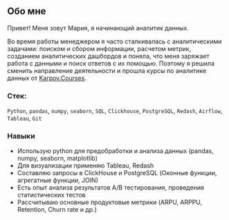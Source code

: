 ## Обо мне 

Привет! Меня зовут Мария, я начинающий аналитик данных. 

Во время работы менеджером я часто сталкивалась с аналитическими задачами: поиском и сбором информации, расчетом метрик, созданием аналитических дашбордов и поняла, что меня заряжает работа с данными и поиск ответов с их помощью. Поэтому я решила сменить направление деятельности и прошла курсы по аналитике данных от <a href="https://karpov.courses/analytics">Karpov.Courses</a>.
<br>
### Стек: 
``Python``, ``pandas``, ``numpy``, ``seaborn``, ``SQL``, ``Clickhouse``, ``PostgreSQL``, ``Redash``, ``Airflow``, ``Tableau``, ``Git``
<br>
### Навыки
- Использую python для предобработки и анализа данных (pandas, numpy, seaborn, matplotlib)
- Для визуализации применяю Tableau, Redash
- Составляю запросы в ClickHouse и PostgreSQL (Оконные функции, агрегатные функции, JOIN)
- Есть опыт анализа результатов A/B тестирования, проведения статистических тестов
- Рассчитываю основные продуктовые метрики (ARPU, ARPPU, Retention, Churn rate и др.)
